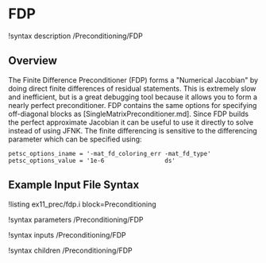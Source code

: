 # FDP

!syntax description /Preconditioning/FDP

## Overview

The Finite Difference Preconditioner (FDP) forms a "Numerical Jacobian" by doing direct finite differences of residual statements. This is extremely slow and inefficient, but is a great debugging tool because it allows you to form a nearly perfect preconditioner. FDP contains the same options for specifying off-diagonal blocks as [SingleMatrixPreconditioner.md]. Since FDP builds the perfect approximate Jacobian it can be useful to use it directly to solve instead of using JFNK. The finite differencing is sensitive to the differencing parameter which can be specified using:

```
petsc_options_iname = '-mat_fd_coloring_err -mat_fd_type'
petsc_options_value = '1e-6                 ds'
```

## Example Input File Syntax

!listing ex11_prec/fdp.i block=Preconditioning

!syntax parameters /Preconditioning/FDP

!syntax inputs /Preconditioning/FDP

!syntax children /Preconditioning/FDP
